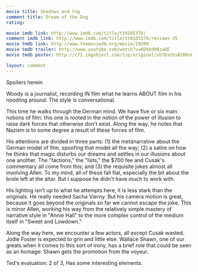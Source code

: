 ```yaml
---
movie title: Shadows and Fog
comment title: Dream of the Dog
rating: 

movie imdb link: http://www.imdb.com/title/tt0105378/
comment imdb link: http://www.imdb.com/title/tt0105378/reviews-35
movie tmdb link: http://www.themoviedb.org/movie/19200
movie tmdb trailer: http://www.youtube.com/watch?v=KDkbdH8zwDE
movie tmdb poster: http://cf2.imgobject.com/t/p/original/vb7DsUVsB2KKnOE8QtRc3e3bqe8.jpg

layout: comment
---
```


Spoilers herein

Woody is a journalist, recording IN film what he learns ABOUT film in his noodling  around. The style is conversational. 

This time he walks through the German mind. We have five or six main notions of film:  this one is rooted in the notion of the power of illusion to raise dark forces that  otherwise don't exist. Along the way, he notes that Nazism is to some degree a result of  these forces of film.

His attentions are divided in three parts: (1) the metanarrative about the German model  of film, spoofing that model all the way; (2) a satire on how he thinks that magic disturbs  our dreams and settles in our illusions about one another. The "factions," the "lists," the  $700 fee and Cusak's commentary all come from this; and (3) the requisite jokes almost  all involving Allen. To my mind, all of these fall flat, especially the bit about the bride left  at the altar. But I suppose he didn't have much to work with.

His lighting isn't up to what he attempts here, it is less stark than the originals. He really  needed Sacha Vierny. But his camera motion is great, because it goes beyond the  originals so  far we cannot escape the joke. This is minor Allen, working his way from the relatively  simple mastery of narrative style in "Annie Hall" to the more complex control of the  medium itself in "Sweet and Lowdown."

Along the way here, we encounter a few actors, all except Cusak wasted. Jodie Foster is  expected to grin and little else. Wallace Shawn, one of our greats when it comes to this  sort of irony, has a brief role that could be seen as an homage: Shawn gets the  promotion from the voyeur.

Ted's evaluation: 2 of 3, Has some interesting elements.
